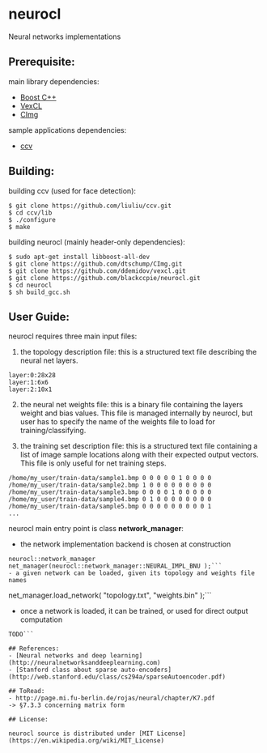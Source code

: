 # neurocl
Neural networks implementations

## Prerequisite:

main library dependencies:

- [Boost C++](https://github.com/boostorg)
- [VexCL](https://github.com/ddemidov/vexcl)
- [CImg](https://github.com/dtschump/CImg)

sample applications dependencies:

- [ccv](http://libccv.org)

## Building:

building ccv (used for face detection):
```
$ git clone https://github.com/liuliu/ccv.git
$ cd ccv/lib
$ ./configure
$ make
```

building neurocl (mainly header-only dependencies):
```
$ sudo apt-get install libboost-all-dev
$ git clone https://github.com/dtschump/CImg.git
$ git clone https://github.com/ddemidov/vexcl.git
$ git clone https://github.com/blackccpie/neurocl.git
$ cd neurocl
$ sh build_gcc.sh
```

## User Guide:

neurocl requires three main input files:

1. the topology description file: this is a structured text file describing the neural net layers.
```
layer:0:28x28
layer:1:6x6
layer:2:10x1
```
2. the neural net weights file: this is a binary file containing the layers weight and bias values. This file is managed internally by neurocl, but user has to specify the name of the weights file to load for training/classifying.

3. the training set description file: this is a structured text file containing a list of image sample locations along with their expected output vectors. This file is only useful for net training steps.
```
/home/my_user/train-data/sample1.bmp 0 0 0 0 0 1 0 0 0 0
/home/my_user/train-data/sample2.bmp 1 0 0 0 0 0 0 0 0 0
/home/my_user/train-data/sample3.bmp 0 0 0 0 1 0 0 0 0 0
/home/my_user/train-data/sample4.bmp 0 1 0 0 0 0 0 0 0 0
/home/my_user/train-data/sample5.bmp 0 0 0 0 0 0 0 0 0 1
...
```

neurocl main entry point is class **network_manager**:
- the network implementation backend is chosen at construction
```
neurocl::network_manager net_manager(neurocl::network_manager::NEURAL_IMPL_BNU );```
- a given network can be loaded, given its topology and weights file names
```
net_manager.load_network( "topology.txt", "weights.bin" );```
- once a network is loaded, it can be trained, or used for direct output computation
```
TODO```

## References:
- [Neural networks and deep learning](http://neuralnetworksanddeeplearning.com)
- [Stanford class about sparse auto-encoders](http://web.stanford.edu/class/cs294a/sparseAutoencoder.pdf)

## ToRead:
- http://page.mi.fu-berlin.de/rojas/neural/chapter/K7.pdf
-> §7.3.3 concerning matrix form

## License:

neurocl source is distributed under [MIT License](https://en.wikipedia.org/wiki/MIT_License)
